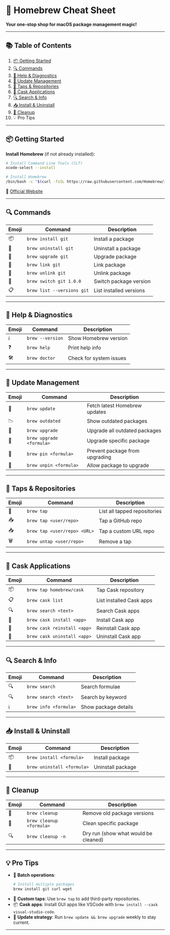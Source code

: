 # 🍺 Homebrew Cheat Sheet

**Your one-stop shop for macOS package management magic!**

---

## 📚 Table of Contents

1. [📦 Getting Started](#getting-started)
2. [🔍 Commands](#commands)
3. [🔧 Help & Diagnostics](#help--diagnostics)
4. [🔄 Update Management](#update-management)
5. [🔌 Taps & Repositories](#taps--repositories)
6. [💾 Cask Applications](#cask-applications)
7. [🔍 Search & Info](#search--info)
8. [📥 Install & Uninstall](#install--uninstall)
9. [🧹 Cleanup](#cleanup)
10. 💡 Pro Tips

---

## 📦 Getting Started

**Install Homebrew** (if not already installed):

```bash
# Install Command Line Tools (CLT)
xcode-select --install

# Install Homebrew
/bin/bash -c "$(curl -fsSL https://raw.githubusercontent.com/Homebrew/install/HEAD/install.sh)"
```

🔗 [Official Website](https://brew.sh/)

---

## 🔍 Commands

| Emoji | Command                    | Description             |
| ----- | -------------------------- | ----------------------- |
| 📦    | `brew install git`         | Install a package       |
| 🧹    | `brew uninstall git`       | Uninstall a package     |
| 🔁    | `brew upgrade git`         | Upgrade package         |
| 🔗    | `brew link git`            | Link package            |
| 🚫    | `brew unlink git`          | Unlink package          |
| 🔄    | `brew switch git 1.0.0`    | Switch package version  |
| 📋    | `brew list --versions git` | List installed versions |

---

## 🔧 Help & Diagnostics

| Emoji | Command          | Description             |
| ----- | ---------------- | ----------------------- |
| ℹ️    | `brew --version` | Show Homebrew version   |
| ❓    | `brew help`      | Print help info         |
| 🛠️    | `brew doctor`    | Check for system issues |

---

## 🔄 Update Management

| Emoji | Command                  | Description                    |
| ----- | ------------------------ | ------------------------------ |
| 🔄    | `brew update`            | Fetch latest Homebrew updates  |
| 📉    | `brew outdated`          | Show outdated packages         |
| 🚀    | `brew upgrade`           | Upgrade all outdated packages  |
| 🚀    | `brew upgrade <formula>` | Upgrade specific package       |
| 🛑    | `brew pin <formula>`     | Prevent package from upgrading |
| 🔄    | `brew unpin <formula>`   | Allow package to upgrade       |

---

## 🔌 Taps & Repositories

| Emoji | Command                      | Description                  |
| ----- | ---------------------------- | ---------------------------- |
| 📂    | `brew tap`                   | List all tapped repositories |
| 📥    | `brew tap <user/repo>`       | Tap a GitHub repo            |
| 📥    | `brew tap <user/repo> <URL>` | Tap a custom URL repo        |
| 🗑️    | `brew untap <user/repo>`     | Remove a tap                 |

---

## 💾 Cask Applications

| Emoji | Command                     | Description              |
| ----- | --------------------------- | ------------------------ |
| 📦    | `brew tap homebrew/cask`    | Tap Cask repository      |
| 📋    | `brew cask list`            | List installed Cask apps |
| 🔍    | `brew search <text>`        | Search Cask apps         |
| 🚀    | `brew cask install <app>`   | Install Cask app         |
| 🔁    | `brew cask reinstall <app>` | Reinstall Cask app       |
| 🧹    | `brew cask uninstall <app>` | Uninstall Cask app       |

---

## 🔍 Search & Info

| Emoji | Command               | Description          |
| ----- | --------------------- | -------------------- |
| 🔍    | `brew search`         | Search formulae      |
| 🔍    | `brew search <text>`  | Search by keyword    |
| ℹ️    | `brew info <formula>` | Show package details |

---

## 📥 Install & Uninstall

| Emoji | Command                    | Description       |
| ----- | -------------------------- | ----------------- |
| 📦    | `brew install <formula>`   | Install package   |
| 🧹    | `brew uninstall <formula>` | Uninstall package |

---

## 🧹 Cleanup

| Emoji | Command                  | Description                          |
| ----- | ------------------------ | ------------------------------------ |
| 🧹    | `brew cleanup`           | Remove old package versions          |
| 🧹    | `brew cleanup <formula>` | Clean specific package               |
| 🔍    | `brew cleanup -n`        | Dry run (show what would be cleaned) |

---

## 💡 Pro Tips

- 🧠 **Batch operations**:
  ```bash
  # Install multiple packages
  brew install git curl wget
  ```
- 🧩 **Custom taps**: Use `brew tap` to add third-party repositories.
- 📦 **Cask apps**: Install GUI apps like VSCode with `brew install --cask visual-studio-code`.
- 🔄 **Update strategy**: Run `brew update && brew upgrade` weekly to stay current.

---
